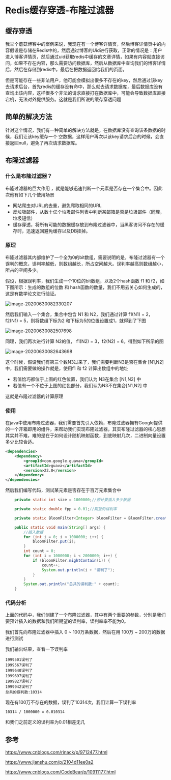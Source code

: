 # Redis缓存穿透-布隆过滤器

## 缓存穿透

我举个蘑菇博客中的案例来说，我现在有一个博客详情页，然后博客详情页中的内容假设是存储在Redis中的，然后通过博客的Uid进行获取，正常的情况是：用户进入博客详情页，然后通过uid获取redis中缓存的文章详情，如果有内容就直接访问，如果不存在内容，那么需要访问数据库，然后从数据库中查询我们的博客详情后，然后在存储到redis中，最后在把数据返回给我们的页面。

但是可能存在一些非法用户，他可能会模拟出很多不存在的key，然后通过该key去请求后台，首先redis的缓存没有命中，那么就去请求数据库，最后数据库没有查询出该内容，这样很多个非法的请求直接打在数据库中，可能会导致数据库直接宕机，无法对外提供服务。这就是我们所说的缓存穿透问题

## 简单的解决方法

针对这个情况，我们有一种简单的解决方法就是，在数据库没有查询该条数据的时候，我们让该key缓存一个 空数据，这样用户再次以该key请求后台的时候，会直接返回null，避免了再次请求数据库。

## 布隆过滤器

### 什么是布隆过滤器？

布隆过滤器的巨大作用 ，就是能够迅速判断一个元素是否存在一个集合中。因此次他有如下几个使用场景

- 网站爬虫对URL的去重，避免爬取相同的URL
- 反垃圾邮件，从数十亿个垃圾邮件列表中判断某邮箱是否是垃圾邮件（同理，垃圾短信）
- 缓存穿透，将所有可能的数据缓存放到布隆过滤器中，当黑客访问不存在的缓存时，迅速返回避免缓存以及DB挂掉。

### 原理

布隆过滤器其内部维护了一个全为0的bit数组，需要说明的是，布隆过滤器有一个误判的概念，误判率越低，则数组越长，所占空间越大。误判率越高则数组越小，所占的空间多少。

假设，根据误判率，我们生成一个10位的bit数组，以及2个hash函数 f1 和 f2，如下图所示：生成的数组的位数 和 hash函数的数量，我们不用去关心如何生成的，这是有数学论文进行验证。

![image-20200630082330207](d:\pic-md/20220110232807.png)

然后我们输入一个集合，集合中包含 N1 和 N2，我们通过计算 f1(N1) = 2，f2(N1) = 5，则将数组下标为2 和下标为5的位置设置成1，就得到了下图

![image-20200630082507698](d:\pic-md/20220110232814.png)

同理，我们再次进行计算 N2的值， f1(N2) = 3，f2(N2) = 6。得到如下所示的图

![image-20200630082643698](d:\pic-md/20220110232817.png)

这个时候，假设我们有第三个数N3过来了，我们需要判断N3是否在集合 [N1,N2]中，我们需要做的操作就是，使用f1 和 f2 计算出数组中的地址

- 若值恰巧都位于上图的红色位置，我们认为 N3在集合 [N1,N2] 中
- 若值有一个不位于上图的红色部分，我们认为N3不在集合[N1,N2] 中

这就是布隆过滤器的计算原理

### 使用

在java中使用布隆过滤器，我们需要首先引入依赖，布隆过滤器拥有Google提供的一个开箱即用的组件，来帮助我们实现布隆过滤器，其实布隆过滤器的核心思想其实并不难，难的是在于如何设计随机映射函数，到底映射几次，二进制向量设置多少比较合适。

```xml
<dependencies>
    <dependency>
        <groupId>com.google.guava</groupId>     
        <artifactId>guava</artifactId>      
        <version>22.0</version>
    </dependency>
</dependencies>
```

然后我们编写代码，测试某元素是否存在于百万元素集合中

```java
    private static int size = 1000000;//预计要插入多少数据

    private static double fpp = 0.01;//期望的误判率

    private static BloomFilter<Integer> bloomFilter = BloomFilter.create(Funnels.integerFunnel(), size, fpp);

    public static void main(String[] args) {
        //插入数据
        for (int i = 0; i < 1000000; i++) {
            bloomFilter.put(i);
        }
        int count = 0;
        for (int i = 1000000; i < 2000000; i++) {
            if (bloomFilter.mightContain(i)) {
                count++;
                System.out.println(i + "误判了");
            }
        }
        System.out.println("总共的误判数:" + count);
    }
```

### 代码分析

上面的代码中，我们创建了一个布隆过滤器，其中有两个重要的参数，分别是我们要预计插入的数据和我们所期望的误判率，误判率率不能为0。

我们首先向布隆过滤器中插入 0 ~ 100万条数据，然后在用 100万 ~ 200万的数据进行测试

我们输出结果，查看一下误判率

```
1999501误判了
1999567误判了
1999640误判了
1999697误判了
1999827误判了
1999942误判了
总共的误判数:10314
```

现在有100万不存在的数据，误判了10314次，我们计算一下误判率

```
10314 / 1000000 = 0.010314
```

和我们之前定义的误判率为0.01相差无几

## 参考

https://www.cnblogs.com/rinack/p/9712477.html

https://www.jianshu.com/p/2104d11ee0a2

https://www.cnblogs.com/CodeBear/p/10911177.html